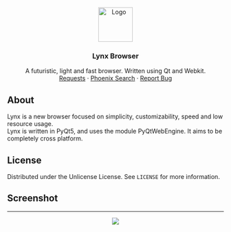 <br />
<p align="center">
    <img src="https://i.postimg.cc/9Q4tkX70/lynx-logo.png" alt="Logo" width="80" height="80">

  <h3 align="center">Lynx Browser</h3>

  <p align="center">
    A futuristic, light and fast browser. Written using Qt and Webkit.
    <br />
    <a href="https://github.com/KamalDevelopers/Lynx/issues">Requests</a>
    ·
    <a href="https://github.com/KamalDevelopers/Phoenix-Search">Phoenix Search</a>
    ·
    <a href="https://github.com/KamalDevelopers/Lynx/issues">Report Bug</a>
  </p>
</p>

## About

Lynx is a new browser focused on simplicity, customizability, speed and low resource usage. <br>
Lynx is written in PyQt5, and uses the module PyQtWebEngine. It aims to be completely cross platform.

## License

Distributed under the Unlicense License. See `LICENSE` for more information.


## Screenshot
***
<p align="center">
  <img src="https://i.imgur.com/9CUwC01.png">
</p>
